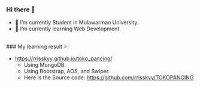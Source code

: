### Hi there 👋


- 🔭 I’m currently Student in Mulawarman University.
- 🌱 I’m currently learning Web Development.
<br>     
### My learning result 💦: 

- https://rrisskyy.github.io/toko_pancing/
     - Using MongoDB.
     - Using Bootstrap, AOS, and Swiper.
     - Here is the Source code: https://github.com/rrisskyy/TOKOPANCING
